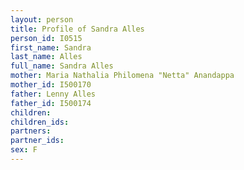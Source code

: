 ```yaml
---
layout: person
title: Profile of Sandra Alles
person_id: I0515
first_name: Sandra
last_name: Alles
full_name: Sandra Alles
mother: Maria Nathalia Philomena "Netta" Anandappa
mother_id: I500170
father: Lenny Alles
father_id: I500174
children:
children_ids:
partners:
partner_ids:
sex: F
---
```


